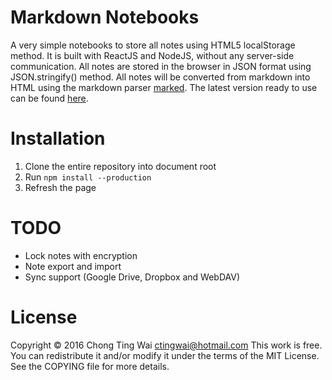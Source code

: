 # Markdown Notebooks
A very simple notebooks to store all notes using HTML5 localStorage method.
It is built with ReactJS and NodeJS, without any server-side communication.
All notes are stored in the browser in JSON format using JSON.stringify()
method. All notes will be converted from markdown into HTML using the markdown
parser [marked](https://github.com/chjj/marked). The latest version ready to use
can be found [here](https://mdnotebooks.geeknomad.xyz/).

# Installation
1. Clone the entire repository into document root
2. Run `npm install --production`
3. Refresh the page

# TODO
- Lock notes with encryption
- Note export and import
- Sync support (Google Drive, Dropbox and WebDAV)

# License
Copyright © 2016 Chong Ting Wai [ctingwai@hotmail.com](mailto:ctingwai@hotmail.com)
This work is free. You can redistribute it and/or modify it under the terms of the
MIT License. See the COPYING file for more details.
